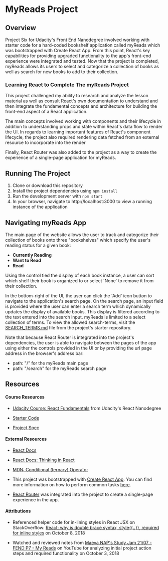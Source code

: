 # MyReads Project

## Overview

Project Six for Udacity's Front End Nanodegree involved working with starter code for a hard-coded bookshelf application called myReads which was bootstrapped with Create React App. From this point, React's key capabilities for providing upgraded functionality to the app's front-end experience were integrated and tested.  Now that the project is completed, myReads allows its users to select and categorize a collection of books as well as search for new books to add to their collection.


### Learning React to Complete The myReads Project

This project challenged my ability to research and analyze the lesson material as well as consult React's own documentation to understand and then integrate the fundamental concepts and architecture for building the front-end aspect of a React application.

The main concepts involved working with components and their lifecycle in addition to understanding props and state within React's data flow to render the UI. In regards to learning important features of React's component lifecycle, the project also required rendering data fetched from an external resource to incorporate into the render

Finally, React Router was also added to the project as a way to create the experience of a single-page application for myReads.


## Running The Project

1. Clone or download this repository
2. Install the project dependencies using `npm install`
3. Run the development server with `npm start`
4. In your browser, navigate to http://localhost:3000 to view a running instance of the application


## Navigating myReads App

The main page of the website allows the user to track and categorize their collection of books onto three "bookshelves" which specify the user's reading status for a given book:
- **Currently Reading**
- **Want to Read**
- **Read**

Using the control tied the display of each book instance, a user can sort which shelf their book is organized to or select 'None' to remove it from their collection.

In the bottom-right of the UI, the user can click the 'Add' icon button to navigate to the application's search page.  On the search page, an input field is provided where the user can enter a search term which dynamically updates the display of available books.  This display is filtered according to the text entered into the search input.  myReads is limited to a select collection of terms.  To view the allowed search-terms, visit the [SEARCH_TERMS.md](https://github.com/Jamoverjelly/React-Project-MyReads/blob/master/SEARCH_TERMS.md) file from the project's starter repository.

Note that because React Router is integrated into the project's dependencies, the user is able to navigate between the pages of the app using either the controls provided in the UI or by providing the url page address in the browser's address bar:
- path: "/" for the myReads main page
- path: "/search" for the myReads search page


## Resources

#### Course Resources

- [Udacity Course: React Fundamentals](https://www.udacity.com/course/react-nanodegree--nd019) from Udacity's React Nanodegree

- [Starter Code](https://github.com/udacity/reactnd-project-myreads-starter)

- [Project Spec](https://review.udacity.com/#!/rubrics/918/view)


#### External Resources

- [React Docs](https://reactjs.org/docs/getting-started.html?no-cache=1)

- [React Docs: Thinking in React](https://reactjs.org/docs/thinking-in-react.html)

- [MDN: Conditional (ternary) Operator](https://developer.mozilla.org/en-US/docs/Web/JavaScript/Reference/Operators/Conditional_Operator)

- This project was bootstrapped with [Create React App](https://github.com/facebookincubator/create-react-app). You can find more information on how to perform common tasks [here](https://github.com/facebookincubator/create-react-app/blob/master/packages/react-scripts/template/README.md).

- [React Router](https://reacttraining.com/react-router/core/guides/philosophy) was integrated into the project to create a single-page experience in the app.


#### Attributions

- Referenced helper code for in-lining styles in React JSX on StackOverflow: [React: why is double brace syntax, style{{..}}, required for inline styles](https://stackoverflow.com/questions/47950833/react-why-is-double-brace-syntax-style-required-for-inline-styles) on October 8, 2018

- Watched and reviewed notes from [Maeva NAP's Study Jam 21/07 - FEND P7 - My Reads](https://www.youtube.com/watch?v=i6L2jLHV9j8) on YouTube for analyzing initial project action steps and required functionality on October 3, 2018